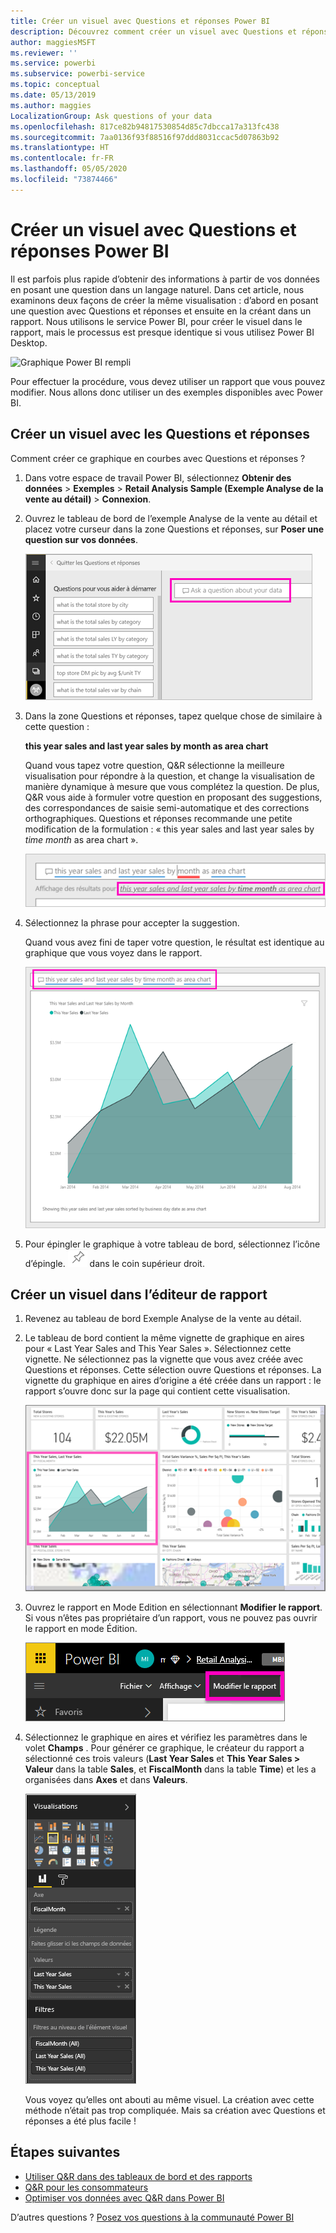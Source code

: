 ```yaml
---
title: Créer un visuel avec Questions et réponses Power BI
description: Découvrez comment créer un visuel avec Questions et réponses dans le service Power BI en utilisant l’exemple Analyse de la vente au détail
author: maggiesMSFT
ms.reviewer: ''
ms.service: powerbi
ms.subservice: powerbi-service
ms.topic: conceptual
ms.date: 05/13/2019
ms.author: maggies
LocalizationGroup: Ask questions of your data
ms.openlocfilehash: 817ce82b94817530854d85c7dbcca17a313fc438
ms.sourcegitcommit: 7aa0136f93f88516f97ddd8031ccac5d07863b92
ms.translationtype: HT
ms.contentlocale: fr-FR
ms.lasthandoff: 05/05/2020
ms.locfileid: "73874466"
---
```

# <a name="create-a-visual-with-power-bi-qa"></a>Créer un visuel avec Questions et réponses Power BI

Il est parfois plus rapide d’obtenir des informations à partir de vos données en posant une question dans un langage naturel.  Dans cet article, nous examinons deux façons de créer la même visualisation : d’abord en posant une question avec Questions et réponses et ensuite en la créant dans un rapport. Nous utilisons le service Power BI, pour créer le visuel dans le rapport, mais le processus est presque identique si vous utilisez Power BI Desktop.

![Graphique Power BI rempli](media/power-bi-visualization-introduction-to-q-and-a/power-bi-qna-create-visual.png)

Pour effectuer la procédure, vous devez utiliser un rapport que vous pouvez modifier. Nous allons donc utiliser un des exemples disponibles avec Power BI.

## <a name="create-a-visual-with-qa"></a>Créer un visuel avec les Questions et réponses

Comment créer ce graphique en courbes avec Questions et réponses ?

1. Dans votre espace de travail Power BI, sélectionnez **Obtenir des données** \> **Exemples** \> **Retail Analysis Sample (Exemple Analyse de la vente au détail)**  > **Connexion**.

1. Ouvrez le tableau de bord de l’exemple Analyse de la vente au détail et placez votre curseur dans la zone Questions et réponses, sur **Poser une question sur vos données**.

    ![Placer le curseur dans la zone Questions et réponses](media/power-bi-visualization-introduction-to-q-and-a/power-bi-qna-cursor-in-qna-box.png)

2. Dans la zone Questions et réponses, tapez quelque chose de similaire à cette question :
   
    **this year sales and last year sales by month as area chart**
   
    Quand vous tapez votre question, Q&R sélectionne la meilleure visualisation pour répondre à la question, et change la visualisation de manière dynamique à mesure que vous complétez la question. De plus, Q&R vous aide à formuler votre question en proposant des suggestions, des correspondances de saisie semi-automatique et des corrections orthographiques. Questions et réponses recommande une petite modification de la formulation : « this year sales and last year sales by *time month* as area chart ».  

    ![Formulation corrigée par Questions et réponses](media/power-bi-visualization-introduction-to-q-and-a/power-bi-qna-corrected-create-filled-chart.png)

4. Sélectionnez la phrase pour accepter la suggestion. 
   
   Quand vous avez fini de taper votre question, le résultat est identique au graphique que vous voyez dans le rapport.
   
   ![Graphique en aires rempli par Questions et réponses](media/power-bi-visualization-introduction-to-q-and-a/power-bi-qna-create-filled-chart.png)

4. Pour épingler le graphique à votre tableau de bord, sélectionnez l’icône d’épingle. ![icône en forme d’épingle](media/power-bi-visualization-introduction-to-q-and-a/pinnooutline.png) dans le coin supérieur droit.

## <a name="create-a-visual-in-the-report-editor"></a>Créer un visuel dans l’éditeur de rapport

1. Revenez au tableau de bord Exemple Analyse de la vente au détail.
   
2. Le tableau de bord contient la même vignette de graphique en aires pour « Last Year Sales and This Year Sales ».  Sélectionnez cette vignette. Ne sélectionnez pas la vignette que vous avez créée avec Questions et réponses. Cette sélection ouvre Questions et réponses. La vignette du graphique en aires d’origine a été créée dans un rapport : le rapport s’ouvre donc sur la page qui contient cette visualisation.

    ![Tableau de bord Exemple Analyse de la vente au détail](media/power-bi-visualization-introduction-to-q-and-a/power-bi-dashboard.png)

1. Ouvrez le rapport en Mode Edition en sélectionnant **Modifier le rapport**.  Si vous n’êtes pas propriétaire d’un rapport, vous ne pouvez pas ouvrir le rapport en mode Édition.
   
    ![Bouton Modifier le rapport](media/power-bi-visualization-introduction-to-q-and-a/power-bi-edit-report.png)
4. Sélectionnez le graphique en aires et vérifiez les paramètres dans le volet **Champs** .  Pour générer ce graphique, le créateur du rapport a sélectionné ces trois valeurs (**Last Year Sales** et **This Year Sales > Valeur** dans la table **Sales**, et **FiscalMonth** dans la table **Time**) et les a organisées dans **Axes** et dans **Valeurs**.
   
    ![volet Visualisations](media/power-bi-visualization-introduction-to-q-and-a/gnatutorial_3-new.png)

    Vous voyez qu’elles ont abouti au même visuel. La création avec cette méthode n’était pas trop compliquée. Mais sa création avec Questions et réponses a été plus facile !

## <a name="next-steps"></a>Étapes suivantes

- [Utiliser Q&R dans des tableaux de bord et des rapports](power-bi-tutorial-q-and-a.md)  
- [Q&R pour les consommateurs](consumer/end-user-q-and-a.md)
- [Optimiser vos données avec Q&R dans Power BI](service-prepare-data-for-q-and-a.md)

D’autres questions ? [Posez vos questions à la communauté Power BI](https://community.powerbi.com/)


